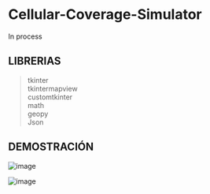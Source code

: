 # Cellular-Coverage-Simulator
In process

## LIBRERIAS
> tkinter <br/>
> tkintermapview <br/>
>  customtkinter <br/>
> math <br/>
> geopy <br/>
> Json

## DEMOSTRACIÓN

![image](https://github.com/user-attachments/assets/e8c3f671-1428-4205-a871-13c6dc487941)

![image](https://github.com/user-attachments/assets/73560d4e-93f2-4f7f-9585-4565e90bb156)
